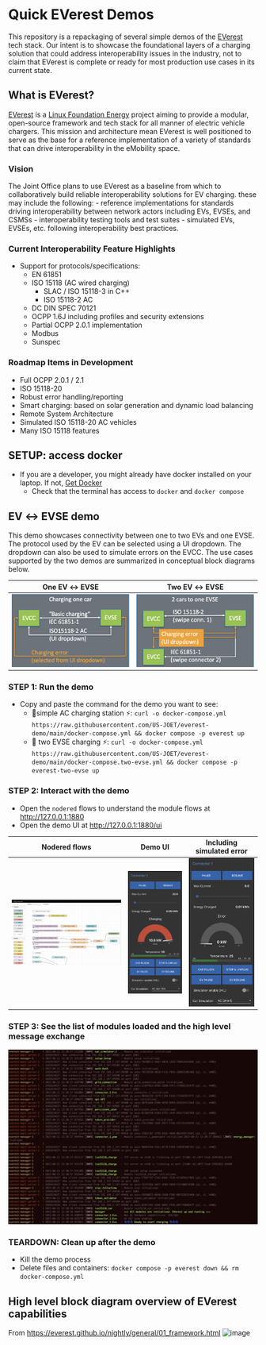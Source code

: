# Quick EVerest Demos

This repository is a repackaging of several simple demos of the [EVerest](https://lfenergy.org/projects/everest/) tech stack. Our intent is to showcase the foundational layers of a charging solution that could address interoperability issues in the industry, not to claim that EVerest is complete or ready for most production use cases in its current state.

## What is EVerest?
[EVerest](https://lfenergy.org/projects/everest/) is a [Linux Foundation Energy](https://lfenergy.org/) project aiming to provide a modular, open-source framework and tech stack for all manner of electric vehicle chargers. This mission and architecture mean EVerest is well positioned to serve as the base for a reference implementation of a variety of standards that can drive interoperability in the eMobility space.

### Vision
The Joint Office plans to use EVerest as a baseline from which to collaboratively build reliable interoperability solutions for EV charging. these may include the following:
    - reference implementations for standards driving interoperability between network actors including EVs, EVSEs, and CSMSs
    - interoperability testing tools and test suites
    - simulated EVs, EVSEs, etc. following interoperability best practices.

### Current Interoperability Feature Highlights
- Support for protocols/specifications:
    - EN 61851
    - ISO 15118 (AC wired charging)
        - SLAC / ISO 15118-3 in C++
        - ISO 15118-2 AC
    - DC DIN SPEC 70121
    - OCPP 1.6J including profiles and security extensions
    - Partial OCPP 2.0.1 implementation
    - Modbus
    - Sunspec

### Roadmap Items in Development
- Full OCPP 2.0.1 / 2.1
- ISO 15118-20
- Robust error handling/reporting
- Smart charging: based on solar generation and dynamic load balancing
- Remote System Architecture
- Simulated ISO 15118-20 AC vehicles
- Many ISO 15118 features


## SETUP: access docker

- If you are a developer, you might already have docker installed on your laptop. If not, [Get Docker](https://docs.docker.com/get-docker/)
    - Check that the terminal has access to `docker` and `docker compose`
 
## EV ↔ EVSE demo

This demo showcases connectivity between one to two EVs and one EVSE.
The protocol used by the EV can be selected using a UI dropdown. The dropdown can also be used to simulate errors on the EVCC.
The use cases supported by the two demos are summarized in conceptual block diagrams below.

| One EV ↔ EVSE | Two EV ↔ EVSE |
|-------|--------|
| ![one_ev_one_evse](img/one_ev_one_evse.png) | ![two_ev_one_evse](img/two_ev_one_evse.png) |

### STEP 1: Run the demo
- Copy and paste the command for the demo you want to see:
    - 🚨simple AC charging station ⚡: `curl -o docker-compose.yml https://raw.githubusercontent.com/US-JOET/everest-demo/main/docker-compose.yml && docker compose -p everest up`
    - 🚨 two EVSE charging ⚡: `curl -o docker-compose.yml https://raw.githubusercontent.com/US-JOET/everest-demo/main/docker-compose.two-evse.yml && docker compose -p everest-two-evse up`

### STEP 2: Interact with the demo
- Open the `nodered` flows to understand the module flows at http://127.0.0.1:1880
- Open the demo UI at http://127.0.0.1:1880/ui

| Nodered flows | Demo UI | Including simulated error |
 |-------|--------|------|
 | ![nodered flows](img/node-red-example.png) | ![demo UI](img/charging-ui.png) | ![including simulated error](img/including-simulated-error.png) |
 

### STEP 3: See the list of modules loaded and the high level message exchange
![Simple AC charging station log screenshot](img/simple_ac_charging_station.png)

### TEARDOWN: Clean up after the demo
- Kill the demo process
- Delete files and containers: `docker compose -p everest down && rm docker-compose.yml`

## High level block diagram overview of EVerest capabilities
From https://everest.github.io/nightly/general/01_framework.html
![image](https://everest.github.io/nightly/_images/quick-start-high-level-1.png)
